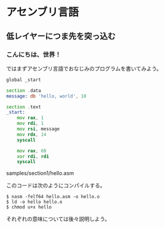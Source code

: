 # アセンブリ言語

## 低レイヤーにつま先を突っ込む

### こんにちは、世界！

ではまずアセンブリ言語でおなじみのプログラムを書いてみよう。

```asm:hello.asm
global _start

section .data
message: db 'hello, world', 10

section .text
_start:
    mov rax, 1
    mov rdi, 1
    mov rsi, message
    mov rdx, 14
    syscall

    mov rax, 60
    xor rdi, rdi
    syscall
```
samples/section1/hello.asm

このコードは次のようにコンパイルする。

```text
$ nasm -felf64 hello.asm -o hello.o
$ ld -o hello hello.o
$ chmod u+x hello
```

それぞれの意味については後々説明しよう。